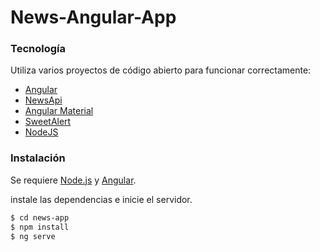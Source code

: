 # News-Angular-App

### Tecnología

Utiliza varios proyectos de código abierto para funcionar correctamente:

* [Angular](https://angular.io/)
* [NewsApi](https://newsapi.org/s/mexico-news-api)
* [Angular Material](https://material.angular.io/)
* [SweetAlert](https://sweetalert2.github.io/)
* [NodeJS](https://nodejs.org/es/)

### Instalación

Se requiere [Node.js](https://nodejs.org/) y [Angular](https://angular.io/).

instale las dependencias e inicie el servidor.

```sh
$ cd news-app
$ npm install
$ ng serve
```
